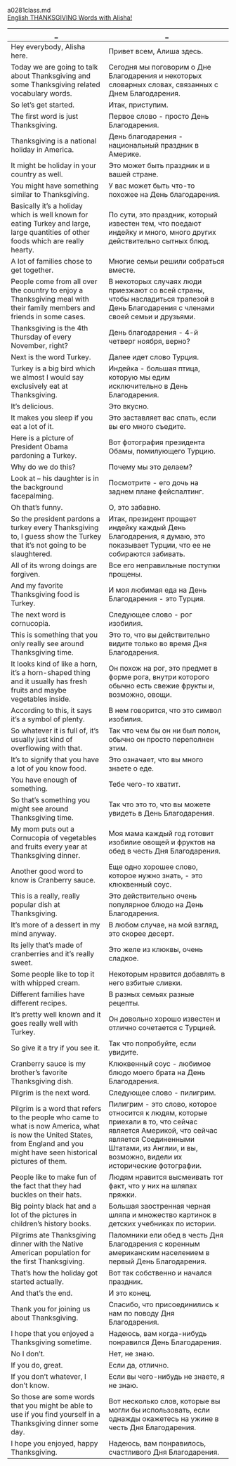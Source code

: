 a0281class.md  
[English THANKSGIVING Words with Alisha!](https://www.youtube.com/watch?v=64eFwnkiA78)





_|_
--|--
Hey everybody, Alisha here.|Привет всем, Алиша здесь.
Today we are going to talk about Thanksgiving and some Thanksgiving related vocabulary words.|Сегодня мы поговорим о Дне Благодарения и некоторых словарных словах, связанных с Днем Благодарения.
So let’s get started.|Итак, приступим.
The first word is just Thanksgiving.|Первое слово - просто День Благодарения.
Thanksgiving is a national holiday in America.|День благодарения - национальный праздник в Америке.
It might be holiday in your country as well.|Это может быть праздник и в вашей стране.
You might have something similar to Thanksgiving.|У вас может быть что-то похожее на День благодарения.
Basically it’s a holiday which is well known for eating Turkey and large, large quantities of other foods which are really hearty.|По сути, это праздник, который известен тем, что поедают индейку и много, много других действительно сытных блюд.
A lot of families chose to get together.|Многие семьи решили собраться вместе.
People come from all over the country to enjoy a Thanksgiving meal with their family members and friends in some cases.|В некоторых случаях люди приезжают со всей страны, чтобы насладиться трапезой в День Благодарения с членами своей семьи и друзьями.
Thanksgiving is the 4th Thursday of every November, right?|День благодарения - 4-й четверг ноября, верно?
Next is the word Turkey.|Далее идет слово Турция.
Turkey is a big bird which we almost I would say exclusively eat at Thanksgiving.|Индейка - большая птица, которую мы едим исключительно в День Благодарения.
It’s delicious.|Это вкусно.
It makes you sleep if you eat a lot of it.|Это заставляет вас спать, если вы его много съедите.
Here is a picture of President Obama pardoning a Turkey.|Вот фотография президента Обамы, помилующего Турцию.
Why do we do this?|Почему мы это делаем?
Look at – his daughter is in the background facepalming.|Посмотрите - его дочь на заднем плане фейспалтинг.
Oh that’s funny.|О, это забавно.
So the president pardons a turkey every Thanksgiving to, I guess show the Turkey that it’s not going to be slaughtered.|Итак, президент прощает индейку каждый День Благодарения, я думаю, это показывает Турции, что ее не собираются забивать.
All of its wrong doings are forgiven.|Все его неправильные поступки прощены.
And my favorite Thanksgiving food is Turkey.|И моя любимая еда на День Благодарения - это Турция.
The next word is cornucopia.|Следующее слово - рог изобилия.
This is something that you only really see around Thanksgiving time.|Это то, что вы действительно видите только во время Дня Благодарения.
It looks kind of like a horn, it’s a horn-shaped thing and it usually has fresh fruits and maybe vegetables inside.|Он похож на рог, это предмет в форме рога, внутри которого обычно есть свежие фрукты и, возможно, овощи.
According to this, it says it’s a symbol of plenty.|В нем говорится, что это символ изобилия.
So whatever it is full of, it’s usually just kind of overflowing with that.|Так что чем бы он ни был полон, обычно он просто переполнен этим.
It’s to signify that you have a lot of you know food.|Это означает, что вы много знаете о еде.
You have enough of something.|Тебе чего-то хватит.
So that’s something you might see around Thanksgiving time.|Так что это то, что вы можете увидеть в День Благодарения.
My mom puts out a Cornucopia of vegetables and fruits every year at Thanksgiving dinner.|Моя мама каждый год готовит изобилие овощей и фруктов на обед в честь Дня Благодарения.
Another good word to know is Cranberry sauce.|Еще одно хорошее слово, которое нужно знать, - это клюквенный соус.
This is a really, really popular dish at Thanksgiving.|Это действительно очень популярное блюдо на День Благодарения.
It’s more of a dessert in my mind anyway.|В любом случае, на мой взгляд, это скорее десерт.
Its jelly that’s made of cranberries and it’s really sweet.|Это желе из клюквы, очень сладкое.
Some people like to top it with whipped cream.|Некоторым нравится добавлять в него взбитые сливки.
Different families have different recipes.|В разных семьях разные рецепты.
It’s pretty well known and it goes really well with Turkey.|Он довольно хорошо известен и отлично сочетается с Турцией.
So give it a try if you see it.|Так что попробуйте, если увидите.
Cranberry sauce is my brother’s favorite Thanksgiving dish.|Клюквенный соус - любимое блюдо моего брата на День Благодарения.
Pilgrim is the next word.|Следующее слово - пилигрим.
Pilgrim is a word that refers to the people who came to what is now America, what is now the United States, from England and you might have seen historical pictures of them.|Пилигрим - это слово, которое относится к людям, которые приехали в то, что сейчас является Америкой, что сейчас является Соединенными Штатами, из Англии, и вы, возможно, видели их исторические фотографии.
People like to make fun of the fact that they had buckles on their hats.|Людям нравится высмеивать тот факт, что у них на шляпах пряжки.
Big pointy black hat and a lot of the pictures in children’s history books.|Большая заостренная черная шляпа и множество картинок в детских учебниках по истории.
Pilgrims ate Thanksgiving dinner with the Native American population for the first Thanksgiving.|Паломники ели обед в честь Дня Благодарения с коренным американским населением в первый День Благодарения.
That’s how the holiday got started actually.|Вот так собственно и начался праздник.
And that’s the end.|И это конец.
Thank you for joining us about Thanksgiving.|Спасибо, что присоединились к нам по поводу Дня Благодарения.
I hope that you enjoyed a Thanksgiving sometime.|Надеюсь, вам когда-нибудь понравился День Благодарения.
No I don’t.|Нет, не знаю.
If you do, great.|Если да, отлично.
If you don’t whatever, I don’t know.|Если вы чего-нибудь не знаете, я не знаю.
So those are some words that you might be able to use if you find yourself in a Thanksgiving dinner some day.|Вот несколько слов, которые вы могли бы использовать, если однажды окажетесь на ужине в честь Дня Благодарения.
I hope you enjoyed, happy Thanksgiving.|Надеюсь, вам понравилось, счастливого Дня Благодарения.

